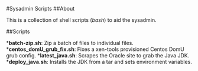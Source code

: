 #Sysadmin Scripts
##About

This is a collection of shell scripts (*bash*) to aid the sysadmin.


##Scripts

*__batch-zip.sh__: Zip a batch of files to individual files.
*__centos_domU_grub_fix.sh__: Fixes a xen-tools provisioned Centos DomU grub config.
*__latest_java.sh__: Scrapes the Oracle site to grab the Java JDK.
*__deploy_java.sh__: Installs the JDK from a tar and sets environment variables.

